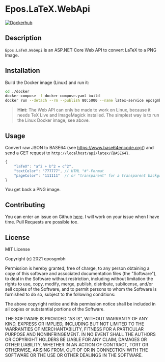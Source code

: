 # Epos.LaTeX.WebApi

[![Dockerhub](https://img.shields.io/docker/pulls/eposgmbh/latex-service.svg)](https://hub.docker.com/r/eposgmbh/latex-service/)

## Description

`Epos.LaTeX.WebApi` is an ASP.NET Core Web API to convert LaTeX to a PNG Image.

## Installation

Build the Docker image (Linux) and run it:

```bash
cd ./docker
docker-compose -f docker-compose.yaml build
docker run --detach --rm --publish 80:5000 --name latex-service eposgmbh/latex-service:latest
```

> **Hint:** The Web API can only be made to work on Linux, because it needs TeX Live and ImageMagick installed. The
> simplest way is to run the Linux Docker image, see above.

## Usage

Convert raw JSON to BASE64 (see <https://www.base64encode.org/>) and send a GET request to `http://localhost/api/latex/{BASE64}`.

```javascript
{
    "laTeX": "a^2 + b^2 = c^2",
    "textColor": "777777", // HTML "#"-Format
    "pageColor": "111111"  // or "transparent" for a transparent background 
}
```

You get back a PNG image.

## Contributing

You can enter an issue on Github [here](https://github.com/eposgmbh/Epos.LaTeX.WebApi/issues). I will work on
your issue when I have time. Pull Requests are possible too.

## License

MIT License

Copyright (c) 2021 eposgmbh

Permission is hereby granted, free of charge, to any person obtaining a copy
of this software and associated documentation files (the "Software"), to deal
in the Software without restriction, including without limitation the rights
to use, copy, modify, merge, publish, distribute, sublicense, and/or sell
copies of the Software, and to permit persons to whom the Software is
furnished to do so, subject to the following conditions:

The above copyright notice and this permission notice shall be included in all
copies or substantial portions of the Software.

THE SOFTWARE IS PROVIDED "AS IS", WITHOUT WARRANTY OF ANY KIND, EXPRESS OR
IMPLIED, INCLUDING BUT NOT LIMITED TO THE WARRANTIES OF MERCHANTABILITY,
FITNESS FOR A PARTICULAR PURPOSE AND NONINFRINGEMENT. IN NO EVENT SHALL THE
AUTHORS OR COPYRIGHT HOLDERS BE LIABLE FOR ANY CLAIM, DAMAGES OR OTHER
LIABILITY, WHETHER IN AN ACTION OF CONTRACT, TORT OR OTHERWISE, ARISING FROM,
OUT OF OR IN CONNECTION WITH THE SOFTWARE OR THE USE OR OTHER DEALINGS IN THE
SOFTWARE.
